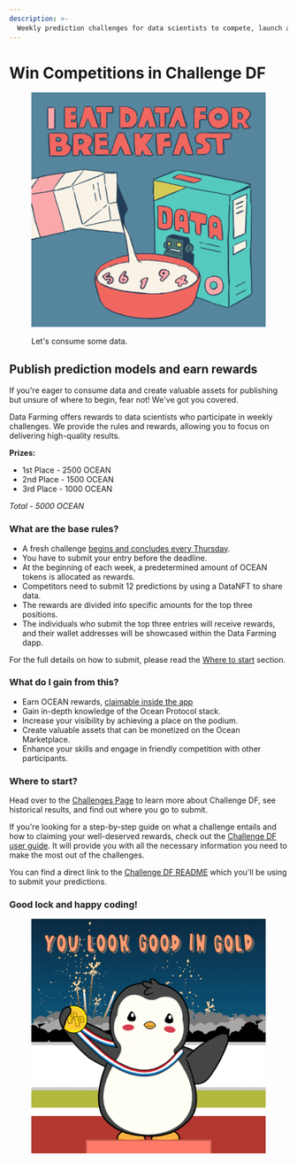 ```yaml
---
description: >-
  Weekly prediction challenges for data scientists to compete, launch algorithms, and start earning. 🏆
---
```


# Win Competitions in Challenge DF

<figure><img src="../.gitbook/assets/rewards/gif/eat-data.gif" alt=""><figcaption><p>Let's consume some data.</p></figcaption></figure>

## Publish prediction models and earn rewards

If you're eager to consume data and create valuable assets for publishing but unsure of where to begin, fear not! We've got you covered.

Data Farming offers rewards to data scientists who participate in weekly challenges. We provide the rules and rewards, allowing you to focus on delivering high-quality results.  

**Prizes:**
- 1st Place - 2500 OCEAN
- 2nd Place - 1500 OCEAN
- 3rd Place - 1000 OCEAN

_Total - 5000 OCEAN_

### What are the base rules?

- A fresh challenge [begins and concludes every Thursday](df-intro.md#weekly-rounds).
- You have to submit your entry before the deadline.
- At the beginning of each week, a predetermined amount of OCEAN tokens is allocated as rewards.
- Competitors need to submit 12 predictions by using a DataNFT to share data.
- The rewards are divided into specific amounts for the top three positions.
- The individuals who submit the top three entries will receive rewards, and their wallet addresses will be showcased within the Data Farming dapp.

For the full details on how to submit, please read the [Where to start](#where-to-start) section.

### What do I gain from this?

- Earn OCEAN rewards, [claimable inside the app](https://df.oceandao.org/rewards)
- Gain in-depth knowledge of the Ocean Protocol stack.
- Increase your visibility by achieving a place on the podium.
- Create valuable assets that can be monetized on the Ocean Marketplace.
- Enhance your skills and engage in friendly competition with other participants.

### Where to start?

Head over to the [Challenges Page](https://df.oceandao.org/challenge-df) to learn more about Challenge DF, see historical results, and find out where you go to submit.

If you're looking for a step-by-step guide on what a challenge entails and how to claiming your well-deserved rewards, check out the [Challenge DF  user guide](user-guides/how-to-challengedf.md). It will provide you with all the necessary information you need to make the most out of the challenges.

You can find a direct link to the [Challenge DF README](https://github.com/oceanprotocol/predict-eth/blob/main/challenges/challenge-df.md) which you'll be using to submit your predictions.

### Good lock and happy coding!

<figure><img src="../.gitbook/assets/rewards/gif/winner.gif" alt=""><figcaption></figcaption></figure>
